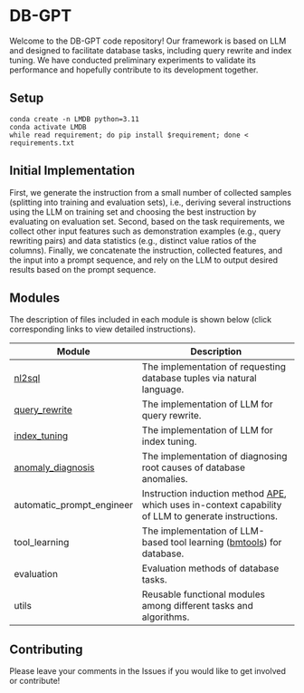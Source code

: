 # DB-GPT
Welcome to the DB-GPT code repository! Our framework is based on LLM and designed to facilitate database tasks, including query rewrite and index tuning. We have conducted preliminary experiments to validate its performance and hopefully contribute to its development together.

## Setup

```shell
conda create -n LMDB python=3.11	 	
conda activate LMDB
while read requirement; do pip install $requirement; done < requirements.txt
```

## Initial Implementation
First, we generate the instruction from a small number of collected samples (splitting into training and evaluation sets), i.e., deriving several instructions using the LLM on training set and choosing the best instruction by evaluating on evaluation set. Second, based on the task requirements, we collect other input features such as demonstration examples (e.g., query rewriting pairs) and data statistics (e.g., distinct value ratios of the columns). Finally, we concatenate the instruction, collected features, and the input into a prompt sequence, and rely on the LLM to output desired results based on the prompt sequence.

## Modules

The description of files included in each module is shown below (click corresponding links to view detailed instructions).


| Module              | Description                                                  |
| ------------------- | ------------------------------------------------------------ |
| [nl2sql](https://github.com/OpenBMB/BMTools/tree/main/bmtools/tools/database) | The implementation of requesting database tuples via natural language.        |
| [query_rewrite](./query_rewrite) | The implementation of LLM for query rewrite.        |
| [index_tuning](./index_tuning) | The implementation of LLM for index tuning.        |
| [anomaly_diagnosis](https://github.com/OpenBMB/BMTools/tree/main/bmtools/tools/db_diag) | The implementation of diagnosing root causes of database anomalies.        |
| automatic_prompt_engineer | Instruction induction method [APE](https://github.com/keirp/automatic_prompt_engineer), which uses in-context capability of LLM to generate instructions. |
| tool_learning | The implementation of LLM-based tool learning ([bmtools](https://github.com/OpenBMB/BMTools)) for database.        |
| evaluation | Evaluation methods of database tasks. |
| utils | Reusable functional modules among different tasks and algorithms. |

## Contributing
Please leave your comments in the Issues if you would like to get involved or contribute!
